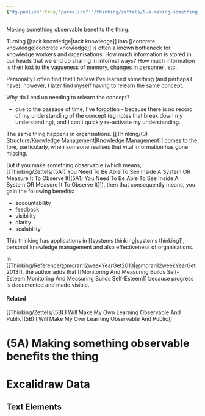 ```yaml
---
{"dg-publish":true,"permalink":"/thinking/zettels/5-a-making-something-observable-benefits-the-thing/","tags":["excalidraw"],"noteIcon":"","created":"2024-10-20T12:29","updated":"2025-03-17T17:47"}
---
```


Making something observable benefits the thing. 

Turning [[tacit knowledge\|tacit knowledge]] into [[concrete knowledge\|concrete knowledge]] is often a known bottleneck for knowledge workers and organisations. How much information is stored in our heads that we end up sharing in informal ways? How much information is then lost to the vagueness of memory, changes in personnel, etc. 

Personally I often find that I *believe* I've learned something (and perhaps I have); however, I later find myself having to relearn the same concept.

Why do I end up needing to relearn the concept? 
- due to the passage of time, I've forgotten - because there is no record of my understanding of the concept (eg notes that break down my understanding), and I can't quickly re-activate my understanding. 

The same thing happens in organisations. [[Thinking/(0) Structure/Knowledge Management\|Knowledge Management]] comes to the fore, particularly, when someone realises that vital information has gone missing. 

But if you make something observable (which means, [[Thinking/Zettels/(5A1) You Need To Be Able To See Inside A System OR Measure It To Observe It\|(5A1) You Need To Be Able To See Inside A System OR Measure It To Observe It]]), then that consequently means, you gain the following benefits: 
- accountability
- feedback
- visibility
- clarity 
- scalability

This thinking has applications in [[systems thinking\|systems thinking]], personal knowledge management and also effectiveness of organisations. 

In [[Thinking/Reference/@moran12weekYearGet2013\|@moran12weekYearGet2013]], the author adds that [[Monitoring And Measuring Builds Self-Esteem\|Monitoring And Measuring Builds Self-Esteem]] because progress is documented and made visible. 

#### Related 
[[Thinking/Zettels/(5B) I Will Make My Own Learning Observable And Public\|(5B) I Will Make My Own Learning Observable And Public]]


# (5A) Making something observable benefits the thing


# Excalidraw Data

## Text Elements
